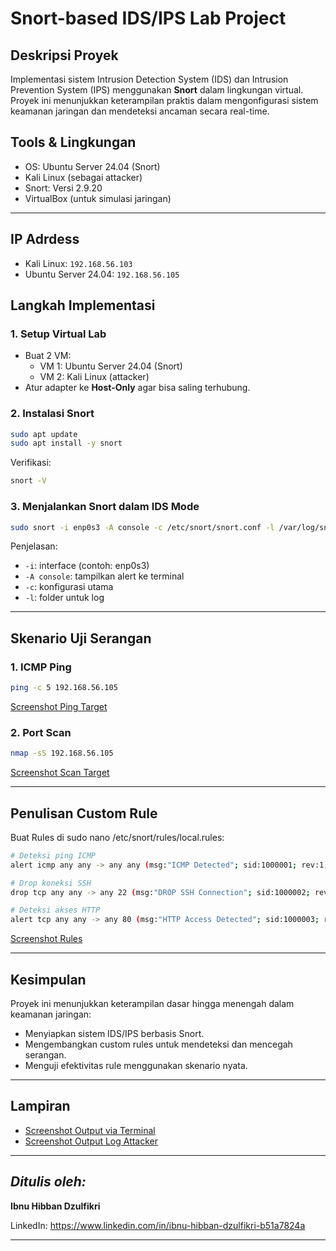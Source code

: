 # Snort-based IDS/IPS Lab Project

## Deskripsi Proyek

Implementasi sistem Intrusion Detection System (IDS) dan Intrusion Prevention System (IPS) menggunakan **Snort** dalam lingkungan virtual. Proyek ini menunjukkan keterampilan praktis dalam mengonfigurasi sistem keamanan jaringan dan mendeteksi ancaman secara real-time.

## Tools & Lingkungan

- OS: Ubuntu Server 24.04 (Snort)
- Kali Linux (sebagai attacker)
- Snort: Versi 2.9.20
- VirtualBox (untuk simulasi jaringan)

---

## IP Adrdess

- Kali Linux: `192.168.56.103`
- Ubuntu Server 24.04: `192.168.56.105`

## Langkah Implementasi

### 1. Setup Virtual Lab

- Buat 2 VM:
  - VM 1: Ubuntu Server 24.04 (Snort)
  - VM 2: Kali Linux (attacker)
- Atur adapter ke **Host-Only** agar bisa saling terhubung.

### 2. Instalasi Snort

```bash
sudo apt update
sudo apt install -y snort
```

Verifikasi:

```bash
snort -V
```

### 3. Menjalankan Snort dalam IDS Mode

```bash
sudo snort -i enp0s3 -A console -c /etc/snort/snort.conf -l /var/log/snort
```

Penjelasan:

- `-i`: interface (contoh: enp0s3)
- `-A console`: tampilkan alert ke terminal
- `-c`: konfigurasi utama
- `-l`: folder untuk log

---

## Skenario Uji Serangan

### 1. ICMP Ping

```bash
ping -c 5 192.168.56.105
```

[Screenshot Ping Target](ping.png)

### 2. Port Scan

```bash
nmap -sS 192.168.56.105
```

[Screenshot Scan Target](nmap.png)

---

## Penulisan Custom Rule

Buat Rules di sudo nano /etc/snort/rules/local.rules:

```bash
# Deteksi ping ICMP
alert icmp any any -> any any (msg:"ICMP Detected"; sid:1000001; rev:1;)

# Drop koneksi SSH
drop tcp any any -> any 22 (msg:"DROP SSH Connection"; sid:1000002; rev:1;)

# Deteksi akses HTTP
alert tcp any any -> any 80 (msg:"HTTP Access Detected"; sid:1000003; rev:1;)
```

[Screenshot Rules](rules.png)

---

## Kesimpulan

Proyek ini menunjukkan keterampilan dasar hingga menengah dalam keamanan jaringan:

- Menyiapkan sistem IDS/IPS berbasis Snort.
- Mengembangkan custom rules untuk mendeteksi dan mencegah serangan.
- Menguji efektivitas rule menggunakan skenario nyata.

---

## Lampiran

- [Screenshot Output via Terminal](output-ids.png)
- [Screenshot Output Log Attacker](log-attacker.png)

---

## _Ditulis oleh:_

**Ibnu Hibban Dzulfikri**

LinkedIn: https://www.linkedin.com/in/ibnu-hibban-dzulfikri-b51a7824a

---
